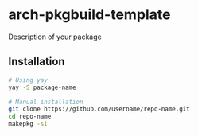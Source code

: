 # arch-pkgbuild-template

Description of your package

## Installation

```bash
# Using yay
yay -S package-name

# Manual installation
git clone https://github.com/username/repo-name.git
cd repo-name
makepkg -si
